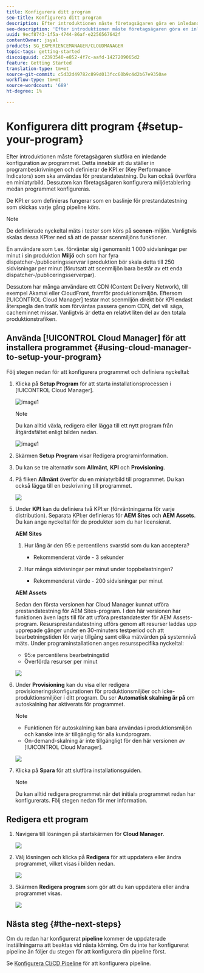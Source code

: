 ```yaml
---
title: Konfigurera ditt program
seo-title: Konfigurera ditt program
description: Efter introduktionen måste företagsägaren göra en inledande konfiguration av programmet.
seo-description: 'Efter introduktionen måste företagsägaren göra en inledande konfiguration av Adobe AEM Cloud Manager. Detta innebär att ange programbeskrivningen och definiera de nyckeltal som ska användas för prestandatestning. '
uuid: 9ecf8743-1f5a-4744-86af-e2256567642f
contentOwner: jsyal
products: SG_EXPERIENCEMANAGER/CLOUDMANAGER
topic-tags: getting-started
discoiquuid: c2393540-e852-4f7c-aafd-1427209065d2
feature: Getting Started
translation-type: tm+mt
source-git-commit: c5d32d49782c899d013fcc60b9c4d2b67e9350ae
workflow-type: tm+mt
source-wordcount: '689'
ht-degree: 1%

---
```



# Konfigurera ditt program {#setup-your-program}

Efter introduktionen måste företagsägaren slutföra en inledande konfiguration av programmet. Detta innebär att du ställer in programbeskrivningen och definierar de KPI:er (Key Performance Indicators) som ska användas för prestandatestning. Du kan också överföra en miniatyrbild. Dessutom kan företagsägaren konfigurera miljöetablering medan programmet konfigureras.

De KPI:er som definieras fungerar som en baslinje för prestandatestning som skickas varje gång pipeline körs.

>[!NOTE]
>
>De definierade nyckeltal mäts i tester som körs på **scenen**-miljön. Vanligtvis skalas dessa KPI:er ned så att de passar scenmiljöns funktioner.
>
>En användare som t.ex. förväntar sig i genomsnitt 1 000 sidvisningar per minut i sin produktion **Miljö** och som har fyra dispatcher-/publiceringsservrar i produktion bör skala detta till 250 sidvisningar per minut (förutsatt att scenmiljön bara består av ett enda dispatcher-/publiceringsserverpar).
>
>Dessutom har många användare ett CDN (Content Delivery Network), till exempel Akamai eller CloudFront, framför produktionsmiljön. Eftersom [!UICONTROL Cloud Manager] testar mot scenmiljön direkt bör KPI endast återspegla den trafik som förväntas passera genom CDN, det vill säga, cacheminnet missar. Vanligtvis är detta en relativt liten del av den totala produktionstrafiken.

## Använda [!UICONTROL Cloud Manager] för att installera programmet {#using-cloud-manager-to-setup-your-program}

Följ stegen nedan för att konfigurera programmet och definiera nyckeltal:

1. Klicka på **Setup Program** för att starta installationsprocessen i [!UICONTROL Cloud Manager].

   ![image1](assets/set-up-program/setup1.png)

   >[!NOTE]
   > Du kan alltid växla, redigera eller lägga till ett nytt program från åtgärdsfältet enligt bilden nedan.

   ![image1](assets/set-up-program/setup2.png)


1. Skärmen **Setup Program** visar Redigera programinformation.

1. Du kan se tre alternativ som **Allmänt**, **KPI** och **Provisioning**.

1. På fliken **Allmänt** överför du en miniatyrbild till programmet. Du kan också lägga till en beskrivning till programmet.

   ![](assets/Setup_Program-General.png)

1. Under **KPI** kan du definiera två KPI:er (förväntningarna för varje distribution). Separata KPI:er definieras för **AEM Sites** och **AEM Assets**. Du kan ange nyckeltal för de produkter som du har licensierat.

   **AEM Sites**

   1. Hur lång är den 95:e percentilens svarstid som du kan acceptera?

      * Rekommenderat värde - 3 sekunder
   1. Hur många sidvisningar per minut under toppbelastningen?

      * Rekommenderat värde - 200 sidvisningar per minut

   **AEM Assets**

   Sedan den första versionen har Cloud Manager kunnat utföra prestandatestning för AEM Sites-program. I den här versionen har funktionen även lagts till för att utföra prestandatester för AEM Assets-program. Resursprestandatestning utförs genom att resurser laddas upp upprepade gånger under en 30-minuters testperiod och att bearbetningstiden för varje tillgång samt olika mätvärden på systemnivå mäts.
Under programinstallationen anges resursspecifika nyckeltal:

   * 95:e percentilens bearbetningstid
   * Överförda resurser per minut

   ![](assets/Setup_Program-KPIs.png)

1. Under **Provisioning** kan du visa eller redigera provisioneringskonfigurationen för produktionsmiljöer och icke-produktionsmiljöer i ditt program. Du ser **Automatisk skalning är på** om autoskalning har aktiverats för programmet.

   >[!NOTE]
   >
   >* Funktionen för autoskalning kan bara användas i produktionsmiljön och kanske inte är tillgänglig för alla kundprogram.
   >* On-demand-skalning är inte tillgängligt för den här versionen av [!UICONTROL Cloud Manager].


   ![](assets/Setup_Program-Provisioning.png)

1. Klicka på **Spara** för att slutföra installationsguiden.

   >[!NOTE]
   >
   >Du kan alltid redigera programmet när det initiala programmet redan har konfigurerats. Följ stegen nedan för mer information.

## Redigera ett program

1. Navigera till lösningen på startskärmen för **Cloud Manager**.

   ![](assets/SetUpProgram5.png)

1. Välj lösningen och klicka på **Redigera** för att uppdatera eller ändra programmet, vilket visas i bilden nedan.

   ![](assets/SetUpProgram6.png)

1. Skärmen **Redigera program** som gör att du kan uppdatera eller ändra programmet visas.

   ![](assets/Editing_Program-screen3.png)

## Nästa steg {#the-next-steps}

Om du redan har konfigurerat **pipeline** kommer de uppdaterade inställningarna att beaktas vid nästa körning. Om du inte har konfigurerat pipeline än följer du stegen för att konfigurera din pipeline först.

Se [Konfigurera CI/CD Pipeline](https://helpx.adobe.com/experience-manager/cloud-manager/using/configuring-pipeline.html) för att konfigurera pipeline.
